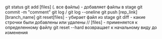 git status
git add [files] (. все файлы) - добавляет файлы в stage
git commit -m "comment"
git log / git log --oneline
git push [rep_link] [branch_name]
git reset[files] - убирает файл из stage
git diff - какие строчки были добавлены или удалены // [files] - применяется к определенному файлу
git reset --hard возвращает к начальному виду до изменения
